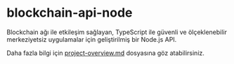 # blockchain-api-node

Blockchain ağı ile etkileşim sağlayan, TypeScript ile güvenli ve ölçeklenebilir merkeziyetsiz uygulamalar için geliştirilmiş bir Node.js API.

Daha fazla bilgi için [project-overview.md](project-overview.md) dosyasına göz atabilirsiniz.
